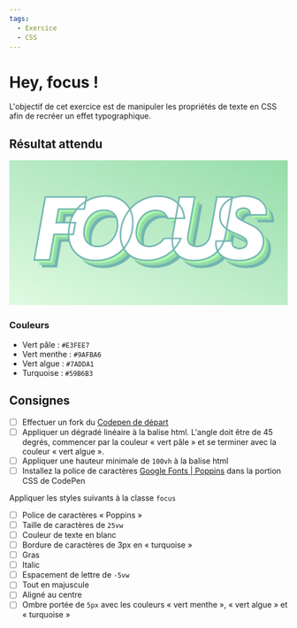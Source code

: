```yaml
---
tags: 
  - Exercice
  - CSS
---
```


# Hey, focus !

L'objectif de cet exercice est de manipuler les propriétés de texte en CSS afin de recréer un effet typographique.

## Résultat attendu

![](./focus.png)

### Couleurs

- Vert pâle : `#E3FEE7`
- Vert menthe : `#9AFBA6`
- Vert algue : `#7ADDA1`
- Turquoise : `#59B6B3`
 
## Consignes

- [ ] Effectuer un fork du [Codepen de départ](https://codepen.io/tim-momo/pen/MWLgPLm)
- [ ] Appliquer un dégradé linéaire à la balise html. 
      L'angle doit être de 45 degrés, commencer par la couleur « vert pâle » et se terminer avec la couleur « vert algue ».
- [ ] Appliquer une hauteur minimale de `100vh` à la balise html
- [ ] Installez la police de caractères [Google Fonts | Poppins](https://fonts.google.com/specimen/Poppins) dans la portion CSS de CodePen
  
Appliquer les styles suivants à la classe `focus`

- [ ] Police de caractères « Poppins »
- [ ] Taille de caractères de `25vw`
- [ ] Couleur de texte en blanc
- [ ] Bordure de caractères de 3px en « turquoise »
- [ ] Gras
- [ ] Italic
- [ ] Espacement de lettre de `-5vw`
- [ ] Tout en majuscule
- [ ] Aligné au centre
- [ ] Ombre portée de `5px` avec les couleurs « vert menthe », « vert algue » et « turquoise »
